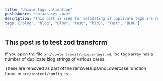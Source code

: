 ```yaml
---
title: "Unique tags validation"
publishDate: "30 January 2023"
description: "This post is used for validating if duplicate tags are removed, regardless of the string case"
tags: ["blog", "blog", "Blog", "test", "bloG", "Test", "BLOG"]
---
```


## This post is to test zod transform

If you open the file `src/content/post/unique-tags.md`, the tags array has a number of duplicate blog strings of various cases.

These are removed as part of the removeDupsAndLowercase function found in `src/content/config.ts`.

